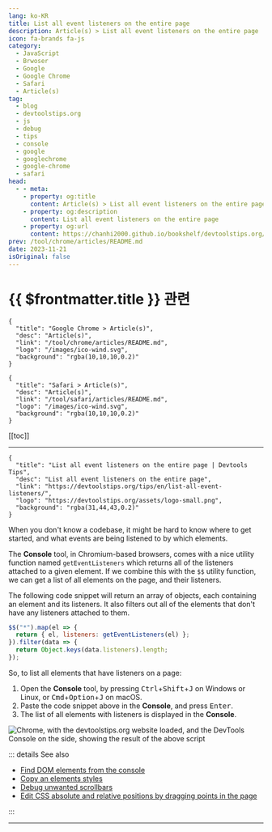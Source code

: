 ```yaml
---
lang: ko-KR
title: List all event listeners on the entire page
description: Article(s) > List all event listeners on the entire page
icon: fa-brands fa-js
category: 
  - JavaScript
  - Brwoser
  - Google
  - Google Chrome
  - Safari
  - Article(s)
tag: 
  - blog
  - devtoolstips.org
  - js
  - debug
  - tips
  - console
  - google
  - googlechrome
  - google-chrome
  - safari
head:
  - - meta:
    - property: og:title
      content: Article(s) > List all event listeners on the entire page
    - property: og:description
      content: List all event listeners on the entire page
    - property: og:url
      content: https://chanhi2000.github.io/bookshelf/devtoolstips.org/list-all-event-listeners.html
prev: /tool/chrome/articles/README.md
date: 2023-11-21
isOriginal: false
---
```


# {{ $frontmatter.title }} 관련

```component VPCard
{
  "title": "Google Chrome > Article(s)",
  "desc": "Article(s)",
  "link": "/tool/chrome/articles/README.md",
  "logo": "/images/ico-wind.svg",
  "background": "rgba(10,10,10,0.2)"
}
```

```component VPCard
{
  "title": "Safari > Article(s)",
  "desc": "Article(s)",
  "link": "/tool/safari/articles/README.md",
  "logo": "/images/ico-wind.svg",
  "background": "rgba(10,10,10,0.2)"
}
```

[[toc]]

---

```component VPCard
{
  "title": "List all event listeners on the entire page | Devtools Tips",
  "desc": "List all event listeners on the entire page",
  "link": "https://devtoolstips.org/tips/en/list-all-event-listeners/",
  "logo": "https://devtoolstips.org/assets/logo-small.png",
  "background": "rgba(31,44,43,0.2)"
}
```

When you don't know a codebase, it might be hard to know where to get started, and what events are being listened to by which elements.

The **Console** tool, in Chromium-based browsers, comes with a nice utility function named `getEventListeners` which returns all of the listeners attached to a given element. If we combine this with the `$$` utility function, we can get a list of all elements on the page, and their listeners.

The following code snippet will return an array of objects, each containing an element and its listeners. It also filters out all of the elements that don't have any listeners attached to them.

```js
$$("*").map(el => {
  return { el, listeners: getEventListeners(el) };
}).filter(data => {
  return Object.keys(data.listeners).length;
});
```

So, to list all elements that have listeners on a page:

1. Open the **Console** tool, by pressing <kbd>Ctrl</kbd>+<kbd>Shift</kbd>+<kbd>J</kbd> on <FontIcon icon="fa-brands fa-windows"/>Windows or <FontIcon icon="fa-brands fa-linux"/>Linux, or <kbd>Cmd</kbd>+<kbd>Option</kbd>+<kbd>J</kbd> on <FontIcon icon="iconfont icon-macos"/>macOS.
2. Paste the code snippet above in the **Console**, and press <kbd>Enter</kbd>.
3. The list of all elements with listeners is displayed in the **Console**.

![<FontIcon icon="fa-brands fa-chrome"/>Chrome, with the `devtoolstips.org` website loaded, and the DevTools Console on the side, showing the result of the above script](https://devtoolstips.org/assets/img/list-all-event-listeners.png)

::: details See also

- [Find DOM elements from the console](https://devtoolstips.org/tips/en/query-dom-from-console) <!-- TODO: add VPCard -->
- [Copy an elements styles](https://devtoolstips.org/tips/en/copy-element-styles) <!-- TODO: add VPCard -->
- [Debug unwanted scrollbars](https://devtoolstips.org/tips/en/debug-unwanted-scrollbars) <!-- TODO: add VPCard -->
- [Edit CSS absolute and relative positions by dragging points in the page](https://devtoolstips.org/tips/en/edit-position) <!-- TODO: add VPCard -->

:::

---

<TagLinks />